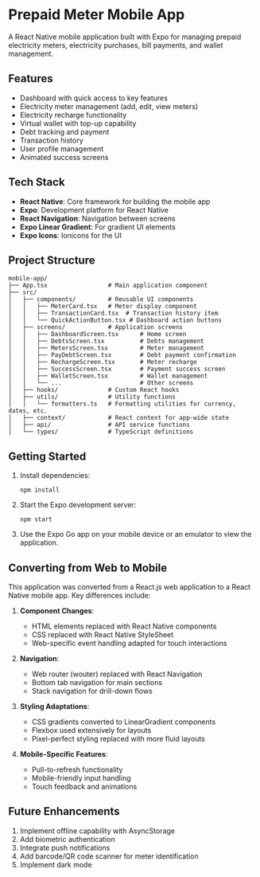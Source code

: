 # Prepaid Meter Mobile App

A React Native mobile application built with Expo for managing prepaid electricity meters, electricity purchases, bill payments, and wallet management.

## Features

- Dashboard with quick access to key features
- Electricity meter management (add, edit, view meters)
- Electricity recharge functionality
- Virtual wallet with top-up capability
- Debt tracking and payment
- Transaction history
- User profile management
- Animated success screens

## Tech Stack

- **React Native**: Core framework for building the mobile app
- **Expo**: Development platform for React Native
- **React Navigation**: Navigation between screens
- **Expo Linear Gradient**: For gradient UI elements
- **Expo Icons**: Ionicons for the UI

## Project Structure

```
mobile-app/
├── App.tsx                 # Main application component
├── src/
│   ├── components/         # Reusable UI components
│   │   ├── MeterCard.tsx   # Meter display component
│   │   ├── TransactionCard.tsx  # Transaction history item
│   │   └── QuickActionButton.tsx # Dashboard action buttons
│   ├── screens/            # Application screens
│   │   ├── DashboardScreen.tsx      # Home screen
│   │   ├── DebtsScreen.tsx          # Debts management
│   │   ├── MetersScreen.tsx         # Meter management
│   │   ├── PayDebtScreen.tsx        # Debt payment confirmation
│   │   ├── RechargeScreen.tsx       # Meter recharge 
│   │   ├── SuccessScreen.tsx        # Payment success screen
│   │   ├── WalletScreen.tsx         # Wallet management
│   │   └── ...                      # Other screens
│   ├── hooks/              # Custom React hooks
│   ├── utils/              # Utility functions
│   │   └── formatters.ts   # Formatting utilities for currency, dates, etc.
│   ├── context/            # React context for app-wide state
│   ├── api/                # API service functions
│   └── types/              # TypeScript definitions
```

## Getting Started

1. Install dependencies:
   ```
   npm install
   ```

2. Start the Expo development server:
   ```
   npm start
   ```

3. Use the Expo Go app on your mobile device or an emulator to view the application.

## Converting from Web to Mobile

This application was converted from a React.js web application to a React Native mobile app. Key differences include:

1. **Component Changes**:
   - HTML elements replaced with React Native components
   - CSS replaced with React Native StyleSheet
   - Web-specific event handling adapted for touch interactions

2. **Navigation**:
   - Web router (wouter) replaced with React Navigation
   - Bottom tab navigation for main sections
   - Stack navigation for drill-down flows

3. **Styling Adaptations**:
   - CSS gradients converted to LinearGradient components
   - Flexbox used extensively for layouts
   - Pixel-perfect styling replaced with more fluid layouts

4. **Mobile-Specific Features**:
   - Pull-to-refresh functionality
   - Mobile-friendly input handling
   - Touch feedback and animations

## Future Enhancements

1. Implement offline capability with AsyncStorage
2. Add biometric authentication
3. Integrate push notifications
4. Add barcode/QR code scanner for meter identification
5. Implement dark mode
